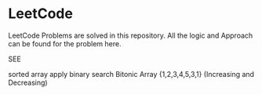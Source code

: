 # LeetCode
LeetCode Problems are solved in this repository. All the logic and Approach can be found for the problem here.

SEE 

sorted array  apply binary search
Bitonic Array {1,2,3,4,5,3,1} (Increasing and Decreasing)

